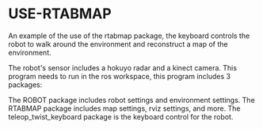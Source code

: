 # USE-RTABMAP
An example of the use of the rtabmap package, the keyboard controls the robot to walk around the environment and reconstruct a map of the environment. 

The robot's sensor includes a hokuyo radar and a kinect camera. This program needs to run in the ros workspace, this program includes 3 packages: 

The ROBOT package includes robot settings and environment settings.
The RTABMAP package includes map settings, rviz settings, and more. 
The teleop_twist_keyboard package is the keyboard control for the robot.
